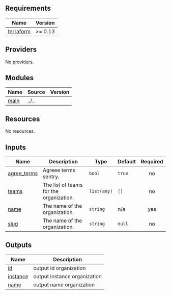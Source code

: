 <!-- BEGIN_TF_DOCS -->
## Requirements

| Name | Version |
|------|---------|
| <a name="requirement_terraform"></a> [terraform](#requirement\_terraform) | >= 0.13 |

## Providers

No providers.

## Modules

| Name | Source | Version |
|------|--------|---------|
| <a name="module_main"></a> [main](#module\_main) | ../.. |  |

## Resources

No resources.

## Inputs

| Name | Description | Type | Default | Required |
|------|-------------|------|---------|:--------:|
| <a name="input_agree_terms"></a> [agree\_terms](#input\_agree\_terms) | Agreee terms sentry. | `bool` | `true` | no |
| <a name="input_teams"></a> [teams](#input\_teams) | The list of teams for the organization. | `list(any)` | `[]` | no |
| <a name="input_name"></a> [name](#input\_name) | The name of the organization. | `string` | n/a | yes |
| <a name="input_slug"></a> [slug](#input\_slug) | The name of the organization. | `string` | `null` | no |

## Outputs

| Name | Description |
|------|-------------|
| <a name="output_id"></a> [id](#output\_id) | output id organization |
| <a name="output_instance"></a> [instance](#output\_instance) | output instance organization |
| <a name="output_name"></a> [name](#output\_name) | output name organization |
<!-- END_TF_DOCS -->